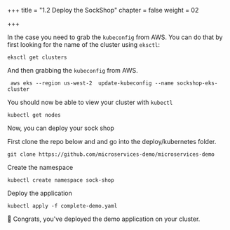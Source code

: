 +++
title = "1.2 Deploy the SockShop"
chapter = false
weight = 02

+++



 In the case you need to grab the `kubeconfig` from AWS. You can do that by first looking for the name of the cluster using `eksctl`:
```
eksctl get clusters
```

And then grabbing the `kubeconfig` from AWS.
```
 aws eks --region us-west-2  update-kubeconfig --name sockshop-eks-cluster
```

You should now be able to view your cluster with `kubectl`

```
kubectl get nodes
```

Now, you can deploy your sock shop

First clone the repo below and and go into the deploy/kubernetes folder.

```
git clone https://github.com/microservices-demo/microservices-demo
```
Create the namespace

```
kubectl create namespace sock-shop
```
Deploy the application

```
kubectl apply -f complete-demo.yaml
```
🎉 Congrats, you've deployed the demo application on your cluster.





